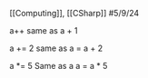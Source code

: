 [[Computing]], [[CSharp]] 
#5/9/24

a++ same as a + 1

a += 2 same as a = a + 2

a \*= 5 Same as a a = a \* 5

